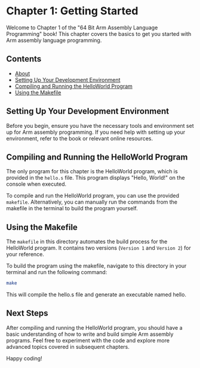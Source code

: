 # Chapter 1: Getting Started

Welcome to Chapter 1 of the "64 Bit Arm Assembly Language Programming" book! This chapter covers the basics to get you started with Arm assembly language programming.

## Contents

- [About](#chapter-1-getting-started)
- [Setting Up Your Development Environment](#setting-up-your-development-environment)
- [Compiling and Running the HelloWorld Program](#compiling-and-running-the-helloworld-program)
- [Using the Makefile](#using-the-makefile)

## Setting Up Your Development Environment

Before you begin, ensure you have the necessary tools and environment set up for Arm assembly programming. If you need help with setting up your environment, refer to the book or relevant online resources.

## Compiling and Running the HelloWorld Program

The only program for this chapter is the HelloWorld program, which is provided in the `hello.s` file. This program displays "Hello, World!" on the console when executed.

To compile and run the HelloWorld program, you can use the provided `makefile`. Alternatively, you can manually run the commands from the makefile in the terminal to build the program yourself.

## Using the Makefile

The `makefile` in this directory automates the build process for the HelloWorld program. It contains two versions (`Version 1` and `Version 2`) for your reference.

To build the program using the makefile, navigate to this directory in your terminal and run the following command:

```bash
make
```

This will compile the hello.s file and generate an executable named hello.

## Next Steps

After compiling and running the HelloWorld program, you should have a basic understanding of how to write and build simple Arm assembly programs. Feel free to experiment with the code and explore more advanced topics covered in subsequent chapters.

Happy coding!
